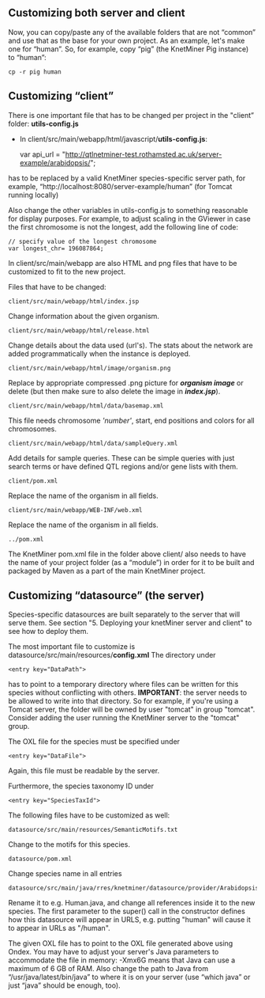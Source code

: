 Customizing both server and client
------------------------------------------

Now, you can copy/paste any of the available folders that are not “common” and use that as the base for your own project. As an example, let's make one for “human”. So, for example, copy “pig” (the KnetMiner Pig instance) to “human”:

    cp -r pig human

Customizing “client”
--------------------------

There is one important file that has to be changed per project in the "client” folder: <b>utils-config.js</b>

* In client/src/main/webapp/html/javascript/<b>utils-config.js</b>:

    var api_url = "http://qtlnetminer-test.rothamsted.ac.uk/server-example/arabidopsis/";

has to be replaced by a valid KnetMiner species-specific server path, for example, “http://localhost:8080/server-example/human” (for Tomcat running locally)

Also change the other variables in utils-config.js to something reasonable for display purposes. For example, to adjust scaling in the GViewer in case the first chromosome is not the longest, add the following line of code:

    // specify value of the longest chromosome
    var longest_chr= 196087864;

In client/src/main/webapp are also HTML and png files that have to be customized to fit to the new project.

Files that have to be changed:

    client/src/main/webapp/html/index.jsp
Change information about the given organism.

    client/src/main/webapp/html/release.html
Change details about the data used (url's). The stats about the network are added programmatically when the instance is deployed.

    client/src/main/webapp/html/image/organism.png
Replace by appropriate compressed .png picture for <b><i>organism image</i></b> or delete (but then make sure to also delete the image in <b><i>index.jsp</i></b>).

    client/src/main/webapp/html/data/basemap.xml
This file needs chromosome <i>'number'</i>, start, end positions and colors</i> for all chromosomes.

    client/src/main/webapp/html/data/sampleQuery.xml
Add details for sample queries. These can be simple queries with just search terms or have defined QTL regions and/or gene lists with them.

    client/pom.xml
Replace the name of the organism in all fields.

    client/src/main/webapp/WEB-INF/web.xml
Replace the name of the organism in all fields.

    ../pom.xml
The KnetMiner pom.xml file in the folder above client/ also needs to have the name of your project folder (as a “module”) in order for it to be built and packaged by Maven as a part of the main KnetMiner project.


Customizing “datasource” (the server)
-------------------------------------

Species-specific datasources are built separately to the server that will serve them. See section "5. Deploying your knetMiner server and client" to see how to deploy them.

The most important file to customize is datasource/src/main/resources/<b>config.xml</b>
The directory under 

    <entry key="DataPath"> 

has to point to a temporary directory where files can be written for this species without conflicting with others.  **IMPORTANT**: the server needs to be allowed to write into that directory. So for example, if you're using a Tomcat server, the folder will be owned by user "tomcat" in group "tomcat". Consider adding the user running the KnetMiner server to the "tomcat" group.

The OXL file for the species must be specified under

    <entry key="DataFile">

Again, this file must be readable by the server.

Furthermore, the species taxonomy ID under

    <entry key="SpeciesTaxId">

The following files have to be customized as well:

    datasource/src/main/resources/SemanticMotifs.txt
Change to the motifs for this species.

    datasource/pom.xml
Change species name in all entries

    datasource/src/main/java/rres/knetminer/datasource/provider/Arabidopsis.java
Rename it to e.g. Human.java, and change all references inside it to the new species. The first parameter to the super() call in the constructor defines how this datasource will appear in URLS, e.g. putting "human" will cause it to appear in URLs as "/human".

The given OXL file has to point to the OXL file generated above using Ondex. You may have to adjust your server's Java parameters to accommodate the file in memory: -Xmx6G means that Java can use a maximum of 6 GB of RAM. Also change the path to Java from “/usr/java/latest/bin/java” to where it is on your server (use “which java” or just “java” should be enough, too).